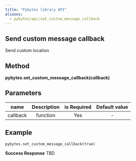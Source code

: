 ```yaml
---
title: "Pybytes library API"
aliases:
  - pybytes/api/set_custom_message_callback
---
```


**Send custom message callback**
----
  Send custom location

**Method**
----
**pybytes.set_custom_message_callback(callback)**

**Parameters**
----
| name  | Description   | is Required    | Default value
| ------------- |:-------------:|:-------------:|:-------------:|
| callback   | function | Yes   | -  |

**Example**
----
`pybytes.set_custom_message_callback(true)`

**Success Response**
TBD
